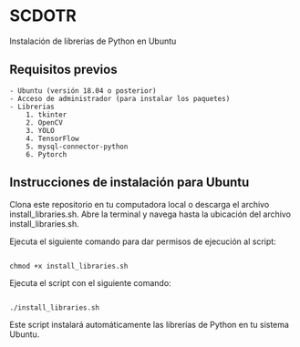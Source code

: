 # SCDOTR

Instalación de librerías de Python en Ubuntu

## Requisitos previos

    - Ubuntu (versión 18.04 o posterior)
    - Acceso de administrador (para instalar los paquetes)
    - Librerias
        1. tkinter
        2. OpenCV
        3. YOLO
        4. TensorFlow
        5. mysql-connector-python
        6. Pytorch

## Instrucciones de instalación para Ubuntu 

Clona este repositorio en tu computadora local o descarga el archivo install_libraries.sh. Abre la terminal y navega hasta la ubicación del archivo install_libraries.sh.

Ejecuta el siguiente comando para dar permisos de ejecución al script:

```shell

chmod +x install_libraries.sh
```

Ejecuta el script con el siguiente comando:

```shell

./install_libraries.sh
```

Este script instalará automáticamente las librerías de Python en tu sistema Ubuntu.
